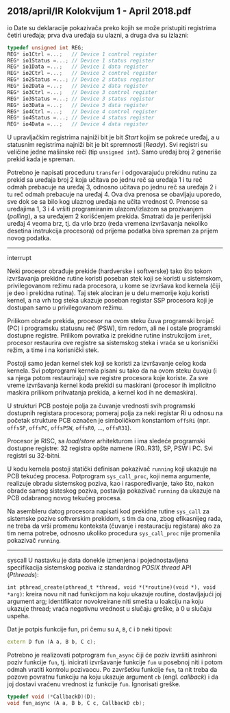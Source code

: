 2018/april/IR Kolokvijum 1 - April 2018.pdf
--------------------------------------------------------------------------------
io
Date su deklaracije pokazivača preko kojih se može pristupiti registrima četiri uređaja; prva
dva uređaja su ulazni, a druga dva su izlazni:

```cpp
typedef unsigned int REG;
REG* io1Ctrl =...;   // Device 1 control register
REG* io1Status =...; // Device 1 status register
REG* io1Data =...;   // Device 1 data register
REG* io2Ctrl =...;   // Device 2 control register
REG* io2Status =...; // Device 2 status register
REG* io2Data =...;   // Device 2 data register
REG* io3Ctrl =...;   // Device 3 control register
REG* io3Status =...; // Device 3 status register
REG* io3Data =...;   // Device 3 data register
REG* io4Ctrl =...;   // Device 4 control register
REG* io4Status =...; // Device 4 status register
REG* io4Data =...;   // Device 4 data register
```
U upravljačkim registrima najniži bit je bit *Start* kojim se pokreće uređaj, a u statusnim
registrima najniži bit je bit spremnosti (*Ready*). Svi registri su veličine jedne mašinske reči
(tip `unsigned int`). Samo uređaj broj 2 generiše prekid kada je spreman.

Potrebno je napisati proceduru `transfer` i odgovarajuću prekidnu rutinu za prekid sa uređaja
broj 2 koja učitava po jednu reč sa uređaja 1 i tu reč odmah prebacuje na uređaj 3, odnosno
učitava po jednu reč sa uređaja 2 i tu reč odmah prebacuje na uređaj 4. Ova dva prenosa se
obavljaju uporedo, sve dok se sa bilo kog ulaznog uređaja ne učita vrednost 0. Prenose sa
uređajima 1, 3 i 4 vršiti programiranim ulazom/izlazom sa prozivanjem (*polling*), a sa
uređajem 2 korišćenjem prekida. Smatrati da je periferijski uređaj 4 veoma brz, tj. da vrlo
brzo (reda vremena izvršavanja nekoliko desetina instrukcija procesora) od prijema podatka
biva spreman za prijem novog podatka.


--------------------------------------------------------------------------------
interrupt

Neki procesor obrađuje prekide (hardverske i softverske) tako što tokom izvršavanja prekidne
rutine koristi poseban stek koji se koristi u sistemskom, privilegovanom režimu rada
procesora, u kome se izvršava kod kernela (čiji je deo i prekidna rutina).
Taj stek alociran je u delu memorije koju koristi kernel, a na vrh tog steka ukazuje poseban registar SSP procesora
koji je dostupan samo u privilegovanom režimu.

Prilikom obrade prekida, procesor na ovom steku čuva programski brojač (PC) i programsku
statusnu reč (PSW), tim redom, ali ne i ostale programski dostupne registre. Prilikom povratka
iz prekidne rutine instrukcijom `iret`, procesor restaurira ove registre sa sistemskog steka i
vraća se u korisnički režim, a time i na korisnički stek.

Postoji samo jedan kernel stek koji se koristi za izvršavanje celog koda kernela. Svi
potprogrami kernela pisani su tako da na ovom steku čuvaju (i sa njega potom restauriraju)
sve registre procesora koje koriste. Za sve vreme izvršavanja kernel koda prekidi su maskirani
(procesor ih implicitno maskira prilikom prihvatanja prekida, a kernel kod ih ne demaskira).

U strukturi PCB postoje polja za čuvanje vrednosti svih programski dostupnih registara
procesora;  pomeraj polja za neki registar R*i* u odnosu na početak strukture PCB označen je
simboličkom konstantom `offsRi` (npr. `offsSP`, `offsPC`, `offsPSW`, `offsR0`, ..., `offsR31`).

Procesor je RISC, sa *load/store* arhitekturom i ima sledeće programski dostupne registre: 32
registra opšte namene (R0..R31), SP, PSW i PC. Svi registri su 32-bitni.

U kodu kernela postoji statički definisan pokazivač `running` koji ukazuje na PCB tekućeg
procesa. Potprogram `sys_call_proc`, koji nema argumente, realizuje obradu sistemskog
poziva, kao i raspoređivanje, tako što, nakon obrade samog sisteskog poziva, postavlja
pokazivač `running` da ukazuje na PCB odabranog novog tekućeg procesa.

Na asembleru datog procesora napisati kod prekidne rutine `sys_call` za sistemske pozive
softverskim prekidom, s tim da ona, zbog efikasnijeg rada, ne treba da vrši promenu konteksta
(čuvanje i restauraciju registara) ako za tim nema potrebe, odnosno ukoliko procedura
`sys_call_proc` nije promenila pokazivač `running`.


--------------------------------------------------------------------------------
syscall
U nastavku je data donekle izmenjena i pojednostavljena specifikacija sistemskog poziva iz
standardnog *POSIX thread* API (*Pthreads*):

`int pthread_create(pthread_t *thread, void *(*routine)(void *), void *arg)`:
kreira novu nit nad funkcijom na koju ukazuje routine, dostavljajući joj argument arg;
identifikator novokreirane niti smešta u loakciju na koju ukazuje thread;  vraća negativnu
vrednost u slučaju greške, a 0 u slučaju uspeha.

Dat je potpis funkcije fun, pri čemu su `A`, `B`, `C` i `D` neki tipovi:
```cpp
extern D fun (A a, B b, C c);
```

Potrebno je realizovati potprogram `fun_async` čiji će poziv izvršiti asinhroni poziv funkcije
`fun`, tj. inicirati izvršavanje funkcije `fun` u posebnoj niti i potom odmah vratiti kontrolu
pozivaocu. Po završetku funkcije `fun`, ta nit treba da pozove povratnu funkciju na koju
ukazuje argument `cb` (engl. *callback*) i da joj dostavi vraćenu vrednost iz funkcije `fun`.
Ignorisati greške.

```cpp
typedef void (*CallbackD)(D);
void fun_async (A a, B b, C c, CallbackD cb);
```
